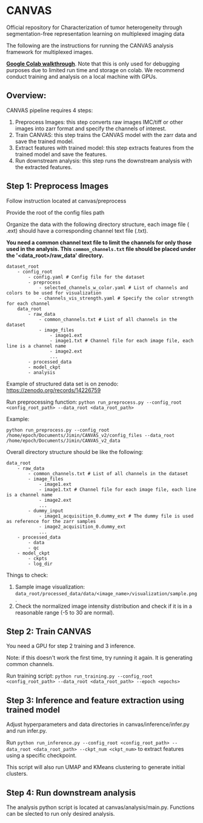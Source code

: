 # CANVAS

Official repository for Characterization of tumor heterogeneity through segmentation-free representation learning on multiplexed imaging data

The following are the instructions for running the CANVAS analysis framework for multiplexed images.

**[Google Colab walkthrough](https://colab.research.google.com/drive/1iT9pu7_2fR97GGEs6KYovQYMjZ55CkJD?usp=sharing )**. Note that this is only used for debugging purposes due to limited run time and storage on colab. We recommend conduct training and analysis on a local machine with GPUs.

## Overview:
CANVAS pipeline requires 4 steps:
1. Preprocess Images: this step converts raw images IMC/tiff or other images into zarr format and specify the channels of interest.
2. Train CANVAS: this step trains the CANVAS model with the zarr data and save the trained model.
3. Extract features with trained model: this step extracts features from the trained model and save the features.
4. Run downstream analysis: this step runs the downstream analysis with the extracted features.

## Step 1: Preprocess Images
Follow instruction located at canvas/preprocess

Provide the root of the config files path

Organize the data with the following directory structure, each image file (<image>.ext) should have a corresponding channel text file (<image>.txt).

**You need a common channel text file to limit the channels for only those used in the analysis. This `common_channels.txt` file should be placed under the '<data_root>/raw_data' directory.**

```
dataset_root
    - config_root
        - config.yaml # Config file for the dataset
        - preprocess
            - selected_channels_w_color.yaml # List of channels and colors to be used for visualization
            - channels_vis_strength.yaml # Specify the color strength for each channel
    data_root
        - raw_data
            - common_channels.txt # List of all channels in the dataset
            - image_files
                - image1.ext
                - image1.txt # Channel file for each image file, each line is a channel name
                - image2.ext
                ...
        - processed_data
        - model_ckpt
        - analysis
```
Example of structured data set is on zenodo: https://zenodo.org/records/14226759

Run preprocessing function: `python run_preprocess.py --config_root <config_root_path> --data_root <data_root_path>`

Example:
```
python run_preprocess.py --config_root /home/epoch/Documents/Jimin/CANVAS_v2/config_files --data_root /home/epoch/Documents/Jimin/CANVAS_v2_data
```

Overall directory structure should be like the following:
```
data_root
    - raw_data
        - common_channels.txt # List of all channels in the dataset
        - image_files
            - image1.ext
            - image1.txt # Channel file for each image file, each line is a channel name
            - image2.ext
            ...
        - dummy_input
            - image1_acquisition_0.dummy_ext # The dummy file is used as reference for the zarr samples
            - image2_acquisition_0.dummy_ext
            ...
    - processed_data
        - data
        - qc
    - model_ckpt
        - ckpts
        - log_dir
```

Things to check:
1. Sample image visualization: `data_root/processed_data/data/<image_name>/visualization/sample.png`.
2. Check the normalized image intensity distribution and check if it is in a reasonable range (-5 to 30 are normal).


## Step 2: Train CANVAS
You need a GPU for step 2 training and 3 inference.

Note: if this doesn't work the first time, try running it again. It is generating common channels.

Run training script: `python run_training.py --config_root <config_root_path> --data_root <data_root_path> --epoch <epochs>`

## Step 3: Inference and feature extraction using trained model
Adjust hyperparameters and data directories in canvas/inference/infer.py and run infer.py.

Run `python run_inference.py --config_root <config_root_path> --data_root <data_root_path> --ckpt_num <ckpt_num>` to extract features using a specific checkpoint.

This script will also run UMAP and KMeans clustering to generate initial clusters.

## Step 4: Run downstream analysis
The analysis python script is located at canvas/analysis/main.py. Functions can be slected to run only desired analysis.
